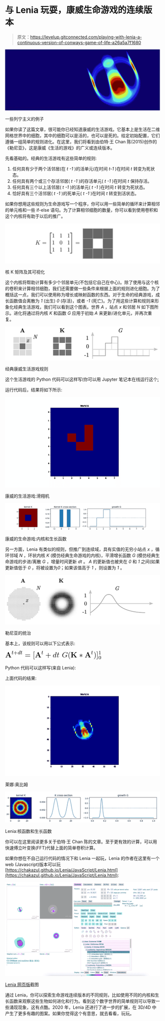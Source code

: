 # 与 Lenia 玩耍，康威生命游戏的连续版本

> 原文：<https://levelup.gitconnected.com/playing-with-lenia-a-continuous-version-of-conways-game-of-life-a26a5a7f1680>

![](img/cc473b3ff91ee96aec06b7520d901aae.png)

一些列宁主义的例子

如果你读了这篇文章，很可能你已经知道康威的生活游戏。它基本上是生活在二维网格世界中的细胞，其中的细胞可以是活的，也可以是死的。给定初始配置，它们遵循一组简单的规则进化。在这里，我们将看到由伯特·王 Chan 陈(2015)创作的《勒尼亚》，这是康威《生活的游戏》的广义或连续版本。

先看基础的。经典的生活游戏有这些简单的规则:

1.  任何具有少于两个活邻居(在 *t -1* )的活单元(在时间 *t-1* )在时间 *t* 转变为死状态。
2.  任何具有两个或三个存活邻居( *t -1* )的存活单元( *t -1* )在时间 *t* 保持存活。
3.  任何具有三个以上活邻居( *t -1* )的活单元( *t -1* )在时间 *t* 转变为死状态。
4.  恰好具有三个活邻居( *t -1* )的死单元( *t -1* )在时间 *t* 转变到活状态。

如果你想用这些规则为生命游戏写一个程序，你可以用一些简单的循环来计算相邻的单元格和一些 if-else 语句。为了计算相邻细胞的数量，你可以看到使用卷积和这个内核将有助于以后的推广。

![](img/6ddb8d28f2a327cfcc99d43b680b7b41.png)

核 K 矩阵及其可视化

这个内核将帮助计算有多少个邻居单元(不包括它自己在中心)。除了使用与这个核的卷积来计算相邻细胞，我们还需要做一些条件来根据上面的规则进化细胞。为了概括这一点，我们可以使用称为增长或映射函数的东西。对于生命的经典游戏，成长函数值会离散为 *1* (出生) *0* (存活)，或者 *-1* (死亡)。为了用这些计算和规则来形象化经典生活游戏，我们可以看到这个图表。世界 *A* ，站点 *x* 和邻居 *N* 如下图所示。进化将通过将内核 *K* 和函数 *G* 应用于初始 *A* 来更新/进化单元，并再次重复。

![](img/d1d374d306387ccb563bc33909e41b0d.png)

经典康威生活游戏规则

这个生活游戏的 Python 代码可以这样写(你可以用 Jupyter 笔记本在线运行这个[:](https://cocalc.com/projects?session=default)

运行代码后，结果将如下所示:

![](img/90ddd99e9b059a0191caaf393ef08d47.png)

康威的生活游戏:滑翔机

![](img/d4484e092477cff82404d546690989e0.png)

康威的生命游戏:内核和生长函数

另一方面，Lenia 有类似的规则，但推广到连续域，具有实值的无穷小站点 *x* ，循环邻域 *N* ，环状内核 *K* (模仿经典生命游戏的内核)，平滑增长函数 *G* (模仿经典生命游戏的步进/离散 *G* ，增量时间更新 *dt* 。 *A* 的更新值也被夹在 *0* 和 *1* 之间(如果更新值低于 *0* ，将被设置为*0*；如果该值高于 *1* ，则设置为 *1* 。

![](img/e15e19161dccd1fc7b3eecab76ffce6a.png)

勒尼亚的统治

基本上，该规则可以用以下公式表示:

![](img/b673635d54c8a85c0895889bf5effad6.png)

Python 代码可以这样写(来自 Lenia):

上面代码的结果:

![](img/c33e51c963afa526bcf017bc81595b4c.png)

莱娜:奥比姆

![](img/8343587eefe7858d84ae234e63d92663.png)

Lenia:核函数和生长函数

你可以在这里阅读更多关于伯特·王 Chan 陈的文章。至于更有效的计算，可以用快速傅立叶变换(FFT)代替上面的简单卷积计算。

如果你想在不自己运行代码的情况下和 Lenia 一起玩，Lenia 的作者在这里有一个 web (Javascript)版本可以玩[https://chakazul.github.io/Lenia/JavaScript/Lenia.html](https://chakazul.github.io/Lenia/JavaScript/Lenia.html):

![](img/46209aecc0b665a74f8d8046d14ca969.png)

[Lenia 网页版](https://chakazul.github.io/Lenia/JavaScript/Lenia.html)截图

通过 Lenia，你可以探索生命游戏连续版本的不同规则，比如使用不同的内核和生长函数来观察这些生物如何进化和行为。看到这个数字世界的简单规则可以导致一些涌现现象，这有点酷。2020 年，Lenia 还进行了进一步的扩展，在 3D/4D 中产生了更多有趣的图案。如果你觉得这个有意思，就去看看，玩玩。